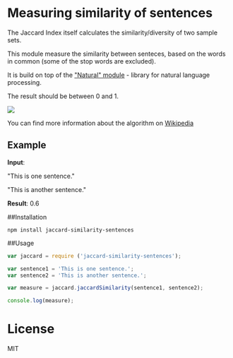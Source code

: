 # Measuring similarity of sentences

The Jaccard Index itself calculates the similarity/diversity of two sample sets.

This module measure the similarity between senteces, based on the words in common (some of the stop words are excluded).

It is build on top of the ["Natural" module](https://github.com/NaturalNode/natural) - library for natural language processing.

The result should be between 0 and 1.

[<img src="https://wikimedia.org/api/rest_v1/media/math/render/svg/eaef5aa86949f49e7dc6b9c8c3dd8b233332c9e7">](https://en.wikipedia.org/wiki/Jaccard_index)

You can find more information about the algorithm on [Wikipedia](https://en.wikipedia.org/wiki/Jaccard_index)
## Example

**Input**:

"This is one sentence."

"This is another sentence."

**Result**: 0.6

##Installation
```
npm install jaccard-similarity-sentences
```
##Usage
```javascript
var jaccard = require ('jaccard-similarity-sentences');

var sentence1 = 'This is one sentence.';
var sentence2 = 'This is another sentence.';

var measure = jaccard.jaccardSimilarity(sentence1, sentence2);

console.log(measure);
```


# License

MIT
